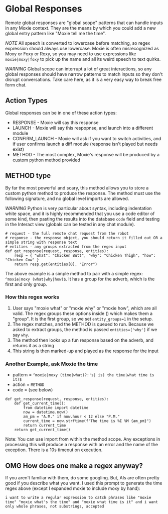 # Global Responses

Remote global responses are "global scope" patterns that can handle inputs in any Moxie
context.  They are the means by which you could add a new global entry pattern like
"Moxie tell me the time".

*NOTE* All speech is converted to lowercase before matching, so regex expression should always
use lowercase.  Moxie is often misrecognized as Moxy or Foxy or Roxy, so you may need to use 
expressions like `moxie|moxy|foxy` to pick up the name and all its weird speech to text quirks.

*WARNING* Global scope can interrupt a lot of great interactions, so any global responses
should have narrow patterns to match inputs so they don't disrupt conversations.  Take care
here, as it is a very easy way to break free form chat.

## Action Types

Global responses can be in one of these action types:

* RESPONSE - Moxie will say this response
* LAUNCH - Moxie will say this respopnse, and launch into a different module
* CONFIRM_LAUNCH - Moxie will ask if you want to switch activities, and if user confirms launch a diff module (response isn't played but needs exist)
* METHOD - The most complex, Moxie's response will be produced by a custom python method provided

## METHOD type

By far the most powerful and scary, this method allows you to store a custom python method to produce the response.  The
method must use the following signature, and no global level imports are allowed.

*WARNING* Python is very particular about syntax, including indentation white space, and it is highly recommended that you
use a code editor of some kind, then pasting the results into the database `code` field and testing in the Interact view (globals can be tested in any chat module).

```
# request - the full remote chat request from the robot
# response - the response object, you should return it filled out OR a simple string with response text
# entities - any groups extracted from the regex input
def get_response(request, response, entities):
    resp = { "what": "Chicken Butt", "why": "Chicken Thigh", "how": "Chicken Cow" }    
    return resp.get(entities[0], "Error")
```

The above example is a simple method to pair with a simple regex: `^moxie|moxy (what|why|how)$`.  It has a group for the adverb, which is the first and only group.

### How this regex works

1. User says "moxie what" or "moxie why" or "moxie how", which are all valid.  The regex groups these options inside () which makes them a "group".  It is the first group, so we set `entity_groups=1` in the setup.
2. The regex matches, and the METHOD is queued to run.  Because we asked to extract groups, the method is passed `entities=['why']` if we say `why`.
3. The method then looks up a fun response based on the adverb, and returns it as a string
4. This string is then marked-up and played as the response for the input

### Another Example, ask Moxie the time

* pattern = `^moxie|moxy (time|what(?:'s| is) the time|what time is it)$`
* action = `METHOD`
* code = (see below)

```
def get_response(request, response, entities):
    def get_current_time():
        from datetime import datetime
        now = datetime.now()
        am_pm = "A.M." if now.hour < 12 else "P.M."
        current_time = now.strftime(f"The time is %I %M {am_pm}")
        return current_time
    return get_current_time()
```

Note: You can use import from within the method scope.  Any exceptions in processing this will produce a response
with an error and the name of the exception.  There is a 10s timeout on execution.

## OMG How does one make a regex anyway?

If you aren't familiar with them, do some googling.  But, AIs are often pretty good if you describe what you want.  I used
this prompt to generate the time regex above (except I expanded moxie to include moxy by hand):

```
i want to write a regular expression to catch phrases like "moxie time" "moxie what's the time" and "moxie what time is it" and i want only whole phrases, not substrings, accepted
```